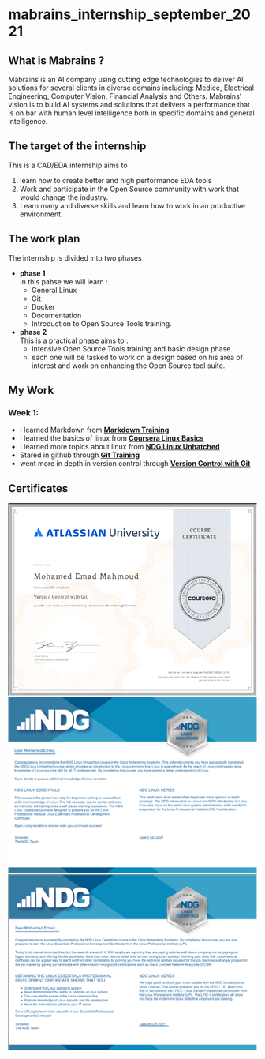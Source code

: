 # mabrains_internship_september_2021
## What is Mabrains ?
Mabrains is an AI company using cutting edge technologies to deliver AI solutions for several clients in diverse domains including: Medice, Electrical Engineering, Computer Vision, Financial Analysis and Others.
Mabrains'​ vision is to build AI systems and solutions that delivers a performance that is on bar with human level intelligence both in specific domains and general intelligence.
## The target of the internship
This is a CAD/EDA internship aims to  
  1. learn how to create better and high performance EDA tools
  2. Work and participate in the Open Source community with work that would change the industry.
  3. Learn many and diverse skills and learn how to work in an productive environment.
## The work plan
The internship is divided into two phases
* **phase 1**  
  In this pahse we will learn :
    *  General Linux
    *  Git
    *  Docker
    *  Documentation
    *  Introduction to Open Source Tools training. 
*  **phase 2**  
  This is a practical phase aims to :  
    * Intensive Open Source Tools training and basic design phase.
    * each one will be tasked to work on a design based on his area of interest and work on enhancing the Open Source tool suite.  
## My Work
### Week 1:
  * I learned Markdown from [**Markdown Training**](https://www.markdowntutorial.com/)
  * I learned the basics of linux from [**Coursera Linux Basics**](https://www.coursera.org/projects/command-line-linux)
  * I learned more topics about linux from [**NDG Linux Unhatched**](https://www.netacad.com/courses/os-it/ndg-linux-unhatched)
  * Stared in github through [**Git Training**](https://lab.github.com/)
  * went more in depth in version control through [**Version Control with Git**](https://www.coursera.org/learn/version-control-with-git/home/welcome)
 
 ## Certificates
 ![Version Control with Git](images/certf.png)
 ![linux_unhatched](https://github.com/mohammedBadawi/mabrains_internship_september_2021/blob/main/images/certificate.png)
 ![linux_essentials](https://github.com/mohammedBadawi/mabrains_internship_september_2021/blob/main/images/linux_essentials.png)

